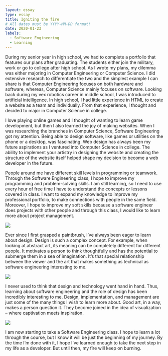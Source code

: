 ```yaml
---
layout: essay
type: essay
title: Igniting the fire
# All dates must be YYYY-MM-DD format!
date: 2020-01-23
labels:
  - Software Engineering
  - Learning
---
```


During my senior year in high school, we had to complete a portfolio that features our plans after graduating. The students either join the military, work or go to college after high school. As I wrote my plans, my dilemma was either majoring in Computer Engineering or Computer Science. I did extensive research to differentiate the two and the simplest example I can share is that Computer Engineering focuses on both hardware and software, whereas, Computer Science mainly focuses on software. Looking back during my vex robotics career in middle school, I was introduced to artificial intelligence. In high school, I had little experience in HTML to create a website as a team and individually. From that experience, I thought and decided to major in Computer Science in college.

I love playing online games and I thought of wanting to learn game development, but then I also learned the joy of making websites. When I was researching the branches in Computer Science, Software Engineering got my attention. Being able to design software, like games or utilities on the phone or a desktop, was fascinating. Web design has always been my future aspirations as I ventured into Computer Science in college. The ability to implement your artistry in designing the website and creating the structure of the website itself helped shape my decision to become a web developer in the future.

People around me have different skill levels in programming or teamwork. Through the Software Engineering class, I hope to improve my programming and problem-solving skills. I am still learning, so I need to use every hour of free time I have to understand the concepts or lessons covered in class. I want to expand my knowledge to improve my professional portfolio, to make connections with people in the same field. Moreover, I hope to improve my soft skills because a software engineer does projects with other people and through this class, I would like to learn more about project management. 

<img class="ui tiny left circular floated image" src="../images/paintbrushes.jpg">

Ever since I first grasped a paintbrush, I’ve always been eager to learn about design. Design is such a complex concept. For example, when looking at abstract art, its meaning can be completely different for different people. It motivates a person to think thoughtfully and has the potential to submerge them in a sea of imagination. It’s that special relationship between the viewer and the art that makes something as technical as software engineering interesting to me.

<img class="ui tiny left circular floated image" src="../images/design-technology.jpg">

I never used to think that design and technology went hand in hand.  Thus, learning about software engineering and the role of design has been incredibly interesting to me. Design, implementation, and management are just some of the many things I wish to learn more about. Good art, in a way, makes a person question it. They become joined in the idea of visualization – where captivation meets inspiration.

<img class="ui tiny left circular floated image" src="../images/software-code.jpg">

I am now starting to take a Software Engineering class. I hope to learn a lot through the course, but I know it will be just the beginning of my journey. By the time I’m done with it, I hope I’ve learned enough to take the next step in my life as a developer. But until then, my fire will keep on burning.

